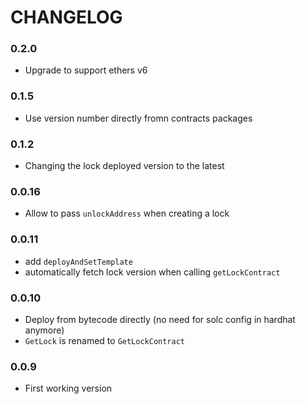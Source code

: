 # CHANGELOG

### 0.2.0

- Upgrade to support ethers v6

### 0.1.5

- Use version number directly fromn contracts packages

### 0.1.2

- Changing the lock deployed version to the latest

### 0.0.16

- Allow to pass `unlockAddress` when creating a lock

### 0.0.11

- add `deployAndSetTemplate`
- automatically fetch lock version when calling `getLockContract`

### 0.0.10

- Deploy from bytecode directly (no need for solc config in hardhat anymore)
- `GetLock` is renamed to `GetLockContract`

### 0.0.9

- First working version
